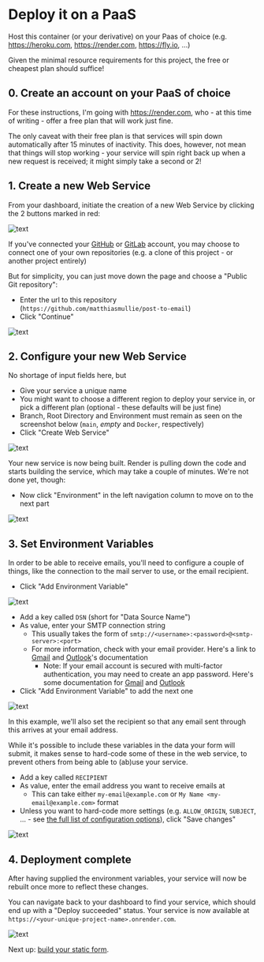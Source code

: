# Deploy it on a PaaS

Host this container (or your derivative) on your Paas of choice (e.g. https://heroku.com, https://render.com, https://fly.io, ...)

Given the minimal resource requirements for this project, the free or cheapest plan should suffice!


## 0. Create an account on your PaaS of choice

For these instructions, I'm going with https://render.com, who - at this time of writing - offer a free plan that will work just fine.

The only caveat with their free plan is that services will spin down automatically after 15 minutes of inactivity. This does, however, not mean that things will stop working - your service will spin right back up when a new request is received; it might simply take a second or 2!


## 1. Create a new Web Service

From your dashboard, initiate the creation of a new Web Service by clicking the 2 buttons marked in red:

![text](screenshots/render-1a.png)

If you've connected your [GitHub](https://github.com) or [GitLab](https://gitlab.com) account, you may choose to connect one of your own repositories (e.g. a clone of this project - or another project entirely)

But for simplicity, you can just move down the page and choose a "Public Git repository":

- Enter the url to this repository (`https://github.com/matthiasmullie/post-to-email`)
- Click "Continue"

![text](screenshots/render-1b.png)


## 2. Configure your new Web Service

No shortage of input fields here, but

- Give your service a unique name
- You might want to choose a different region to deploy your service in, or pick a different plan (optional - these defaults will be just fine)
- Branch, Root Directory and Environment must remain as seen on the screenshot below (`main`, *empty* and `Docker`, respectively)
- Click "Create Web Service"

![text](screenshots/render-2a.png)

Your new service is now being built. Render is pulling down the code and starts building the service, which may take a couple of minutes. We're not done yet, though:

- Now click "Environment" in the left navigation column to move on to the next part

![text](screenshots/render-2b.png)


## 3. Set Environment Variables

In order to be able to receive emails, you'll need to configure a couple of things, like the connection to the mail server to use, or the email recipient.

- Click "Add Environment Variable"

![text](screenshots/render-3a.png)

- Add a key called `DSN` (short for "Data Source Name")
- As value, enter your SMTP connection string
  - This usually takes the form of `smtp://<username>:<password>@<smtp-server>:<port>`
  - For more information, check with your email provider. Here's a link to [Gmail](https://support.google.com/mail/answer/7126229?hl=en#zippy=%2Cstep-change-smtp-other-settings-in-your-email-client) and [Outlook](https://support.microsoft.com/en-us/office/pop-imap-and-smtp-settings-8361e398-8af4-4e97-b147-6c6c4ac95353)'s documentation
    - Note: If your email account is secured with multi-factor authentication, you may need to create an app password. Here's some documentation for [Gmail](https://support.google.com/accounts/answer/185833?hl=en) and [Outlook](https://support.microsoft.com/en-us/account-billing/manage-app-passwords-for-two-step-verification-d6dc8c6d-4bf7-4851-ad95-6d07799387e9)
- Click "Add Environment Variable" to add the next one

![text](screenshots/render-3b.png)

In this example, we'll also set the recipient so that any email sent through this arrives at your email address.

While it's possible to include these variables in the data your form will submit, it makes sense to hard-code some of these in the web service, to prevent others from being able to (ab)use your service.

- Add a key called `RECIPIENT`
- As value, enter the email address you want to receive emails at
  - This can take either `my-email@example.com` or `My Name <my-email@example.com>` format
- Unless you want to hard-code more settings (e.g. `ALLOW_ORIGIN`, `SUBJECT`, ... - see [the full list of configuration options](../README.md#configuration)), click "Save changes"

![text](screenshots/render-3c.png)


## 4. Deployment complete

After having supplied the environment variables, your service will now be rebuilt once more to reflect these changes.

You can navigate back to your dashboard to find your service, which should end up with a "Deploy succeeded" status. Your service is now available at `https://<your-unique-project-name>.onrender.com`.

![text](screenshots/render-8.png)

Next up: [build your static form](2-form.md).

